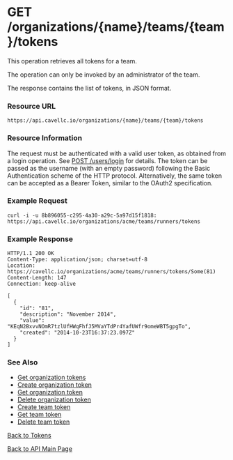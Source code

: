 # GET /organizations/{name}/teams/{team}/tokens
This operation retrieves all tokens for a team.

The operation can only be invoked by an administrator of the team.

The response contains the list of tokens, in JSON format.

### Resource URL

`https://api.cavellc.io/organizations/{name}/teams/{team}/tokens`

### Resource Information

The request must be authenticated with a valid user token, as obtained from a login operation. See [POST /users/login](../users/login.md) for details. The token can be passed as the username (with an empty password) following the Basic Authentication scheme of the HTTP protocol. Alternatively, the same token can be accepted as a Bearer Token, similar to the OAuth2 specification.

### Example Request

    curl -i -u 8b896055-c295-4a30-a29c-5a97d15f1818: https://api.cavellc.io/organizations/acme/teams/runners/tokens


### Example Response

    HTTP/1.1 200 OK
    Content-Type: application/json; charset=utf-8
    Location: https://cavellc.io/organizations/acme/teams/runners/tokens/Some(81)
    Content-Length: 147
    Connection: keep-alive

    [
      {
        "id": "81",
        "description": "November 2014",
        "value": "KEqN2BxvvNOmR7tzlUfHWqFhfJ5MVaYTdPr4YafUWfr9omeWBT5gpgTo",
        "created": "2014-10-23T16:37:23.097Z"
      }
    ]
    
### See Also

* [Get organization tokens](get-org-tokens.md)
* [Create organization token](create-org-token.md)
* [Get organization token](get-org-token.md)
* [Delete organization token](delete-org-token.md)
* [Create team token](create-team-token.md)
* [Get team token](get-team-token.md)
* [Delete team token](delete-team-token.md)

[Back to Tokens](README.md)

[Back to API Main Page](../api.md)
